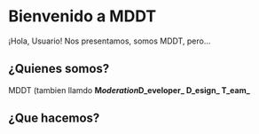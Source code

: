 # Bienvenido a MDDT

¡Hola, Usuario! Nos presentamos, somos MDDT, pero...

## ¿Quienes somos?

MDDT (tambien llamdo **M*oderation*D_eveloper_ D_esign_ T_eam_**

## ¿Que hacemos?
